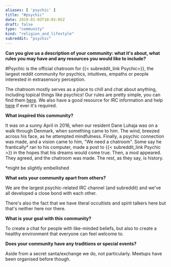 ```yaml
---
aliases: [ 'psychic' ]
title: "#psychic"
date: 2019-01-03T10:03:05Z
draft: false
type: "community"
kind: "religion_and_lifestyle"
subreddit: "psychic"
---
```


**Can you give us a description of your community: what it's about, what rules you may have and any resources you would like to include?**

#Psychic is the official chatroom for {{< subreddit_link Psychic>}}, the largest reddit community for psychics, intuitives, empaths or people interested in extrasensory perception.

The chatroom mostly serves as a place to chill and chat about anything, including topical things like psychics! Our rules are pretty simple, you can find them [here](https://www.reddit.com/r/Psychic/wiki/index/chatroom#wiki_rules.2Fguidelines). We also have a good resource for IRC information and help [here](https://www.reddit.com/r/Psychic/wiki/index/chatroom) if ever it's required.

**What inspired this community?**

It was on a sunny April in 2016, when our resident Dane Luhaja was on a walk through Denmark, when something came to him. The wind, breezed across his face, as he attempted mindfulness. Finally, a psychic connection was made, and a vision came to him, "We need a chatroom".
Some say he frantically* ran to his computer, made a post to {{< subreddit_link Psychic >}} in the hopes that his dreams would come true.
Then, a mod appeared. They agreed, and the chatroom was made.
The rest, as they say, is history.

*might be slightly embellished

**What sets your community apart from others?**

We are the largest psychic-related IRC channel (and subreddit) and we've all developed a close bond with each other.

There's also the fact that we have literal occultists and spirit talkers here but that's neither here nor there.

**What is your goal with this community?**

To create a chat for people with like-minded beliefs, but also to create a healthy environment that everyone can feel welcome to.

**Does your community have any traditions or special events?**

Aside from a secret santa/exchange we do, not particularly. Meetups have been organised before though.

